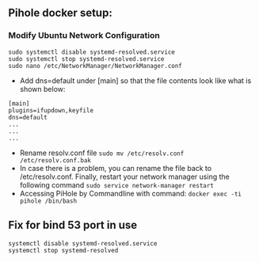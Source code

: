 ## Pihole docker setup:

### Modify Ubuntu Network Configuration

```
sudo systemctl disable systemd-resolved.service
sudo systemctl stop systemd-resolved.service
sudo nano /etc/NetworkManager/NetworkManager.conf
```

- Add dns=default under [main] so that the file contents look like what is shown below:
```
[main]
plugins=ifupdown,keyfile
dns=default
...
...
...
```
- Rename resolv.conf file `sudo mv /etc/resolv.conf /etc/resolv.conf.bak`
- In case there is a problem, you can rename the file back to /etc/resolv.conf. Finally, restart your network manager using the following command `sudo service network-manager restart
`
- Accessing PiHole by Commandline with command: `docker exec -ti pihole /bin/bash`

## Fix for bind 53 port in use

```
systemctl disable systemd-resolved.service
systemctl stop systemd-resolved
```  
